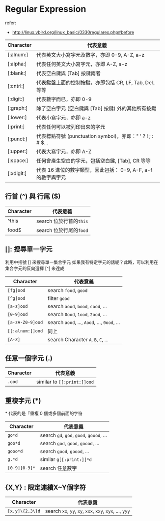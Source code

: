 Regular Expression
==================

refer:
- http://linux.vbird.org/linux_basic/0330regularex.php#before

| Character | 代表意義 |
| --------- | -------- |
| [:alnum:] |  	代表英文大小寫字元及數字，亦即 0-9, A-Z, a-z |
| [:alpha:] |  	代表任何英文大小寫字元，亦即 A-Z, a-z |
| [:blank:] |  	代表空白鍵與 [Tab] 按鍵兩者 |
| [:cntrl:] |  	代表鍵盤上面的控制按鍵，亦即包括 CR, LF, Tab, Del.. 等等 | 
| [:digit:] |  	代表數字而已，亦即 0-9 | 
| [:graph:] |  	除了空白字元 (空白鍵與 [Tab] 按鍵) 外的其他所有按鍵 | 
| [:lower:] |  	代表小寫字元，亦即 a-z | 
| [:print:] |  	代表任何可以被列印出來的字元 | 
| [:punct:] |  	代表標點符號 (punctuation symbol)，亦即：" ' ? ! ; : # $... | 
| [:upper:] |  	代表大寫字元，亦即 A-Z | 
| [:space:] |  	任何會產生空白的字元，包括空白鍵, [Tab], CR 等等 | 
| [:xdigit:] | 	代表 16 進位的數字類型，因此包括： 0-9, A-F, a-f 的數字與字元 | 


行首 (^) 與 行尾 ($)
-------------------

| Character | 代表意義 |
| --------- | -------- |
| ^this     | search 位於行首的`this` |
| food$     | search 位於行尾的`food` |


[]: 搜尋單一字元
----------------------------

利用中括號 [] 來搜尋單一集合字元
如果我有特定字元的話呢？此時，可以利用在集合字元的反向選擇 [^] 來達成

| Character | 代表意義 |
| --------- | -------- |
| `[fg]ood`        | search `food`, `good` |
| `[^g]ood`        | filter `good` |
| `[a-z]ood`       | search `aood`, `bood`, `cood`, ... |
| `[0-9]ood`       | search `0ood`, `1ood`, `2ood`, ... |
| `[a-zA-Z0-9]ood` | search `aood`, ..., `Aood`, ..., `0ood`, ... |
| `[[:alnum:]]ood` | 同上 |
| `[A-Z]`          | search Character `A`, `B`, `C`, ... |


任意一個字元 (.) 
--------------

| Character | 代表意義 |
| --------- | -------- |
| `.ood`    | similar to `[[:print:]]ood` |


重複字元 (*)
------------

\* 代表的是『重複 0 個或多個前面的字符
 
| Character | 代表意義 |
| --------- | -------- |
| `go*d`    | search `gd`, `god`, `good`, `goood`, ... |
| `goo*d`   | search `god`, `good`, `goood`, ... |
| `gooo*d`  | search `good`, `goood`, ... |
| `g.*d`    | similar `g[[:print:]]*d` |
| `[0-9][0-9]*` | search 任意數字 |


\{X,Y\} : 限定連續X~Y個字符
----------------------------
| Character | 代表意義 |
| --------- | -------- |
| `[x,y]\{2,3\}d` | search `xx`, `yy`, `xy`, `xxx`, `xxy`, `xyx`, ..., `yyy` |





